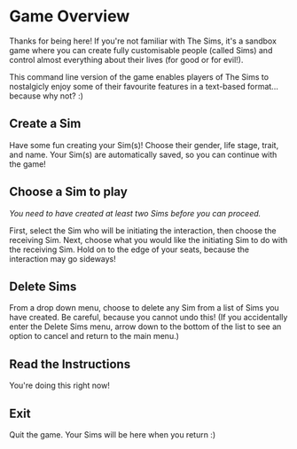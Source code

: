 
# Game Overview

Thanks for being here! If you're not familiar with The Sims, it's a sandbox game where you can create fully customisable people (called Sims) and control almost everything about their lives (for good or for evil!).

This command line version of the game enables players of The Sims to nostalgicly enjoy some of their favourite features in a text-based format... because why not? :)

## Create a Sim

Have some fun creating your Sim(s)! Choose their gender, life stage, trait, and name. Your Sim(s) are automatically saved, so you can continue with the game! 

## Choose a Sim to play

*You need to have created at least two Sims before you can proceed.*

First, select the Sim who will be initiating the interaction, then choose the receiving Sim. Next, choose what you would like the initiating Sim to do with the receiving Sim. Hold on to the edge of your seats, because the interaction may go sideways!

## Delete Sims

From a drop down menu, choose to delete any Sim from a list of Sims you have created. Be careful, because you cannot undo this! (If you accidentally enter the Delete Sims menu, arrow down to the bottom of the list to see an option to cancel and return to the main menu.)

## Read the Instructions

You're doing this right now! 

## Exit

Quit the game. Your Sims will be here when you return :)
<br>